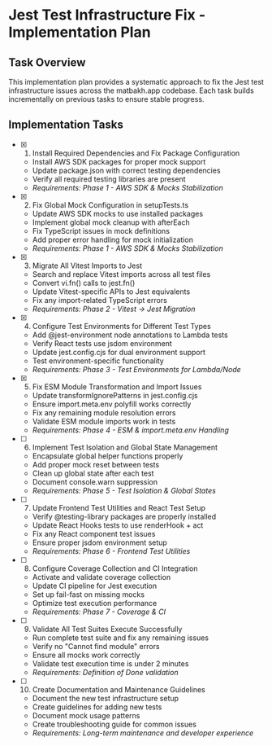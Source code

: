 # Jest Test Infrastructure Fix - Implementation Plan

## Task Overview

This implementation plan provides a systematic approach to fix the Jest test infrastructure issues across the matbakh.app codebase. Each task builds incrementally on previous tasks to ensure stable progress.

## Implementation Tasks

- [x] 1. Install Required Dependencies and Fix Package Configuration
  - Install AWS SDK packages for proper mock support
  - Update package.json with correct testing dependencies
  - Verify all required testing libraries are present
  - _Requirements: Phase 1 - AWS SDK & Mocks Stabilization_

- [x] 2. Fix Global Mock Configuration in setupTests.ts
  - Update AWS SDK mocks to use installed packages
  - Implement global mock cleanup with afterEach
  - Fix TypeScript issues in mock definitions
  - Add proper error handling for mock initialization
  - _Requirements: Phase 1 - AWS SDK & Mocks Stabilization_

- [x] 3. Migrate All Vitest Imports to Jest
  - Search and replace Vitest imports across all test files
  - Convert vi.fn() calls to jest.fn()
  - Update Vitest-specific APIs to Jest equivalents
  - Fix any import-related TypeScript errors
  - _Requirements: Phase 2 - Vitest → Jest Migration_

- [x] 4. Configure Test Environments for Different Test Types
  - Add @jest-environment node annotations to Lambda tests
  - Verify React tests use jsdom environment
  - Update jest.config.cjs for dual environment support
  - Test environment-specific functionality
  - _Requirements: Phase 3 - Test Environments for Lambda/Node_

- [x] 5. Fix ESM Module Transformation and Import Issues
  - Update transformIgnorePatterns in jest.config.cjs
  - Ensure import.meta.env polyfill works correctly
  - Fix any remaining module resolution errors
  - Validate ESM module imports work in tests
  - _Requirements: Phase 4 - ESM & import.meta.env Handling_

- [ ] 6. Implement Test Isolation and Global State Management
  - Encapsulate global helper functions properly
  - Add proper mock reset between tests
  - Clean up global state after each test
  - Document console.warn suppression
  - _Requirements: Phase 5 - Test Isolation & Global States_

- [ ] 7. Update Frontend Test Utilities and React Test Setup
  - Verify @testing-library packages are properly installed
  - Update React Hooks tests to use renderHook + act
  - Fix any React component test issues
  - Ensure proper jsdom environment setup
  - _Requirements: Phase 6 - Frontend Test Utilities_

- [ ] 8. Configure Coverage Collection and CI Integration
  - Activate and validate coverage collection
  - Update CI pipeline for Jest execution
  - Set up fail-fast on missing mocks
  - Optimize test execution performance
  - _Requirements: Phase 7 - Coverage & CI_

- [ ] 9. Validate All Test Suites Execute Successfully
  - Run complete test suite and fix any remaining issues
  - Verify no "Cannot find module" errors
  - Ensure all mocks work correctly
  - Validate test execution time is under 2 minutes
  - _Requirements: Definition of Done validation_

- [ ] 10. Create Documentation and Maintenance Guidelines
  - Document the new test infrastructure setup
  - Create guidelines for adding new tests
  - Document mock usage patterns
  - Create troubleshooting guide for common issues
  - _Requirements: Long-term maintenance and developer experience_